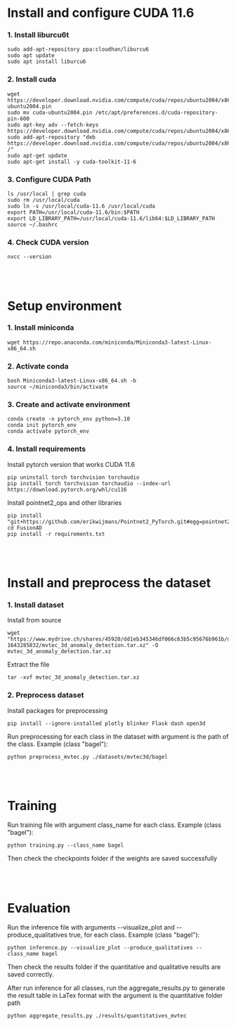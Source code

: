 # Install and configure CUDA 11.6
### 1. Install liburcu6t
```
sudo add-apt-repository ppa:cloudhan/liburcu6
sudo apt update
sudo apt install liburcu6
```
### 2. Install cuda
```
wget https://developer.download.nvidia.com/compute/cuda/repos/ubuntu2004/x86_64/cuda-ubuntu2004.pin
sudo mv cuda-ubuntu2004.pin /etc/apt/preferences.d/cuda-repository-pin-600
sudo apt-key adv --fetch-keys https://developer.download.nvidia.com/compute/cuda/repos/ubuntu2004/x86_64/7fa2af80.pub
sudo add-apt-repository "deb https://developer.download.nvidia.com/compute/cuda/repos/ubuntu2004/x86_64/ /"
sudo apt-get update
sudo apt-get install -y cuda-toolkit-11-6
```
### 3. Configure CUDA Path
```
ls /usr/local | grep cuda
sudo rm /usr/local/cuda
sudo ln -s /usr/local/cuda-11.6 /usr/local/cuda
export PATH=/usr/local/cuda-11.6/bin:$PATH
export LD_LIBRARY_PATH=/usr/local/cuda-11.6/lib64:$LD_LIBRARY_PATH
source ~/.bashrc
```
### 4. Check CUDA version
```
nvcc --version
```
<br><br>

# Setup environment

### 1. Install miniconda
```
wget https://repo.anaconda.com/miniconda/Miniconda3-latest-Linux-x86_64.sh
```
### 2. Activate conda
```
bash Miniconda3-latest-Linux-x86_64.sh -b
source ~/miniconda3/bin/activate
```
### 3. Create and activate environment
```
conda create -n pytorch_env python=3.10
conda init pytorch_env
conda activate pytorch_env
```
### 4. Install requirements
Install pytorch version that works CUDA 11.6
```
pip uninstall torch torchvision torchaudio
pip install torch torchvision torchaudio --index-url https://download.pytorch.org/whl/cu116
```
Install pointnet2_ops and other libraries
```
pip install "git+https://github.com/erikwijmans/Pointnet2_PyTorch.git#egg=pointnet2_ops&subdirectory=pointnet2_ops_lib"
cd FusionAD
pip install -r requirements.txt
```

<br><br>

# Install and preprocess the dataset

### 1. Install dataset
Install from source
```
wget "https://www.mydrive.ch/shares/45920/dd1eb345346df066c63b5c95676b961b/download/428824485-1643285832/mvtec_3d_anomaly_detection.tar.xz" -O mvtec_3d_anomaly_detection.tar.xz
```
Extract the file
```
tar -xvf mvtec_3d_anomaly_detection.tar.xz
```

### 2. Preprocess dataset
Install packages for preprocessing
```
pip install --ignore-installed plotly blinker Flask dash open3d
```
Run preprocessing for each class in the dataset with argument is the path of the class. Example (class "bagel"):
```
python preprocess_mvtec.py ./datasets/mvtec3d/bagel
```

<br><br>

# Training
Run training file with argument class_name for each class. Example (class "bagel"):
```
python training.py --class_name bagel
```
Then check the checkpoints folder if the weights are saved successfully

<br><br>

# Evaluation
Run the inference file with arguments --visualize_plot and --produce_qualitatives true, for each class. Example (class "bagel"):
```
python inference.py --visualize_plot --produce_qualitatives --class_name bagel
```
Then check the results folder if the quantitative and qualitative results are saved correctly.

After run inference for all classes, run the aggregate_results.py to generate the result table in LaTex format with the argument is the quantitative folder path
```
python aggregate_results.py ./results/quantitatives_mvtec
```
